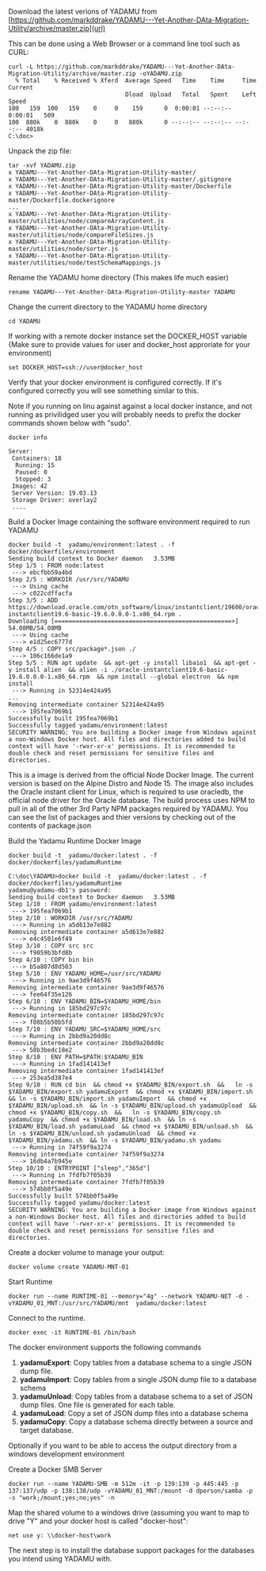 
Download the latest verions of YADAMU from [https://github.com/markddrake/YADAMU---Yet-Another-DAta-Migration-Utility/archive/master.zip](url)

This can be done using a Web Browser or a command line tool such as CURL:

```
curl -L https://github.com/markddrake/YADAMU---Yet-Another-DAta-Migration-Utility/archive/master.zip -oYADAMU.zip
  % Total    % Received % Xferd  Average Speed   Time    Time     Time  Current
                                 Dload  Upload   Total   Spent    Left  Speed
100   159  100   159    0     0    159      0  0:00:01 --:--:--  0:00:01   509
100  880k    0  880k    0     0   880k      0 --:--:-- --:--:-- --:--:-- 4018k
C:\doc>
```

Unpack the zip file:
```
tar -xvf YADAMU.zip
x YADAMU---Yet-Another-DAta-Migration-Utility-master/
x YADAMU---Yet-Another-DAta-Migration-Utility-master/.gitignore
x YADAMU---Yet-Another-DAta-Migration-Utility-master/Dockerfile
x YADAMU---Yet-Another-DAta-Migration-Utility-master/Dockerfile.dockerignore
...
x YADAMU---Yet-Another-DAta-Migration-Utility-master/utilities/node/compareArrayContent.js
x YADAMU---Yet-Another-DAta-Migration-Utility-master/utilities/node/compareFileSizes.js
x YADAMU---Yet-Another-DAta-Migration-Utility-master/utilities/node/sorter.js
x YADAMU---Yet-Another-DAta-Migration-Utility-master/utilities/node/testSchemaMappings.js
```

Rename the YADAMU home directory (This makes life much easier)

```
rename YADAMU---Yet-Another-DAta-Migration-Utility-master YADAMU
```

Change the current directory to the YADAMU home directory
```
cd YADAMU
```

If working with a remote docker instance set the DOCKER_HOST variable {Make sure to provide values for user and docker_host approriate for your environment)
```
set DOCKER_HOST=ssh://user@docker_host
``` 

Verify that your docker environment is configured correctly. If it's configured correctly you will see something similar to this. 

Note if you running on linu  against against a local docker instance, and not running as privilidged user you will probably needs to prefix the docker commands shown below with "sudo".

```
docker info

Server:
 Containers: 18
  Running: 15
  Paused: 0
  Stopped: 3
 Images: 42
 Server Version: 19.03.13
 Storage Driver: overlay2
 ....
```

Build a Docker Image containing the software environment required to run YADAMU
```
docker build -t  yadamu/environment:latest . -f docker/dockerfiles/environment 
Sending build context to Docker daemon   3.53MB
Step 1/5 : FROM node:latest
 ---> ebcfbb59a4bd
Step 2/5 : WORKDIR /usr/src/YADAMU
 ---> Using cache
 ---> c022cdffacfa
Step 3/5 : ADD https://download.oracle.com/otn_software/linux/instantclient/19600/oracle-instantclient19.6-basic-19.6.0.0.0-1.x86_64.rpm .
Downloading [==================================================>]  54.08MB/54.08MB
 ---> Using cache
 ---> e1d25ec6777d
Step 4/5 : COPY src/package*.json ./
 ---> 106c166de1a9
Step 5/5 : RUN apt update  && apt-get -y install libaio1  && apt-get -y install alien  && alien -i ./oracle-instantclient19.6-basic-19.6.0.0.0-1.x86_64.rpm  && npm install --global electron  && npm install
 ---> Running in 52314e424a95
...
Removing intermediate container 52314e424a95
 ---> 195fea7069b1
Successfully built 195fea7069b1
Successfully tagged yadamu/environment:latest
SECURITY WARNING: You are building a Docker image from Windows against a non-Windows Docker host. All files and directories added to build context will have '-rwxr-xr-x' permissions. It is recommended to double check and reset permissions for sensitive files and directories.
```

This is a image is derived from the official Node Docker Image. The current version is based on the Alpine Distro and Node 15. The image also includes the Oracle instant client for Linux, which is required to use oracledb, the official node driver for the Oracle database. The build process uses NPM to pull in all of the other 3rd Party NPM packages required by YADAMU. You can see the list of packages and thier versions by checking out of the contents of package.json

Build the Yadamu Runtime Docker Image
```
docker build -t  yadamu/docker:latest . -f docker/dockerfiles/yadamuRuntime

C:\doc\YADAMU>docker build -t  yadamu/docker:latest . -f docker/dockerfiles/yadamuRuntime
yadamu@yadamu-db1's password:
Sending build context to Docker daemon   3.53MB
Step 1/10 : FROM yadamu/environment:latest
 ---> 195fea7069b1
Step 2/10 : WORKDIR /usr/src/YADAMU
 ---> Running in a5d613e7e882
Removing intermediate container a5d613e7e882
 ---> e4c4501e6f49
Step 3/10 : COPY src src
 ---> f9059b3bfd8b
Step 4/10 : COPY bin bin
 ---> b5a807d8d503
Step 5/10 : ENV YADAMU_HOME=/usr/src/YADAMU
 ---> Running in 9ae3d9f46576
Removing intermediate container 9ae3d9f46576
 ---> fee64f35e126
Step 6/10 : ENV YADAMU_BIN=$YADAMU_HOME/bin
 ---> Running in 185bd297c97c
Removing intermediate container 185bd297c97c
 ---> f08b5b50b5fd
Step 7/10 : ENV YADAMU_SRC=$YADAMU_HOME/src
 ---> Running in 2bbd9a20dd8c
Removing intermediate container 2bbd9a20dd8c
 ---> 58b3bedc18e2
Step 8/10 : ENV PATH=$PATH:$YADAMU_BIN
 ---> Running in 1fad141413ef
Removing intermediate container 1fad141413ef
 ---> 253ea5d387e4
Step 9/10 : RUN cd bin  && chmod +x $YADAMU_BIN/export.sh  &&   ln -s $YADAMU_BIN/export.sh yadamuExport  && chmod +x $YADAMU_BIN/import.sh  && ln -s $YADAMU_BIN/import.sh yadamuImport  && chmod +x $YADAMU_BIN/upload.sh  && ln -s $YADAMU_BIN/upload.sh yadamuUpload  && chmod +x $YADAMU_BIN/copy.sh  &&   ln -s $YADAMU_BIN/copy.sh yadamuCopy  && chmod +x $YADAMU_BIN/load.sh  && ln -s $YADAMU_BIN/load.sh yadamuLoad  && chmod +x $YADAMU_BIN/unload.sh  &&     ln -s $YADAMU_BIN/unload.sh yadamuUnload  && chmod +x $YADAMU_BIN/yadamu.sh  && ln -s $YADAMU_BIN/yadamu.sh yadamu
 ---> Running in 74f59f9a3274
Removing intermediate container 74f59f9a3274
 ---> 16db4a7b945e
Step 10/10 : ENTRYPOINT ["sleep","365d"]
 ---> Running in 7fdfb7f05b39
Removing intermediate container 7fdfb7f05b39
 ---> 574bb0f5a49e
Successfully built 574bb0f5a49e
Successfully tagged yadamu/docker:latest
SECURITY WARNING: You are building a Docker image from Windows against a non-Windows Docker host. All files and directories added to build context will have '-rwxr-xr-x' permissions. It is recommended to double check and reset permissions for sensitive files and directories.

```

Create a docker volume to manage your output:
```
docker volume create YADAMU-MNT-01
```

Start Runtime
```
docker run --name RUNTIME-01 --memory="4g" --network YADAMU-NET -d -vYADAMU_01_MNT:/usr/src/YADAMU/mnt  yadamu/docker:latest
```
Connect to the runtime. 
```
docker exec -it RUNTIME-01 /bin/bash
```

The docker environment supports the following commands

1. **yadamuExport**: Copy tables from a database schema to a single JSON dump file.
2. **yadamuImport**: Copy tables from a single JSON dump file to a database schema
3. **yadamuUnload**: Copy tables from a database schema to a set of JSON dump files. One file is generated for each table.
4. **yadamuLoad**: Copy a set of JSON dump files into a database schema
5. **yadamuCopy**: Copy a database schema directly between a source and target database.

Optionally if you want to be able to access the output directory from a windows development environment 

Create a Docker SMB Server
```
docker run --name YADAMU-SMB -m 512m -it -p 139:139 -p 445:445 -p 137:137/udp -p 138:138/udp -vYADAMU_01_MNT:/mount -d dperson/samba -p -s "work;/mount;yes;no;yes" -n
```
Map the shared volume to a windows drive (assuming you want to map to drive "Y" and your docker host is called "docker-host":
```
net use y: \\docker-host\work
```

The next step is to install the database support packages for the databases you intend using YADAMU with.


    









